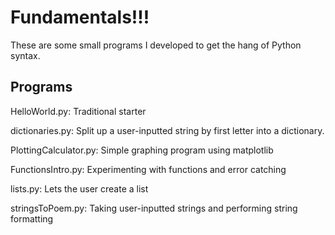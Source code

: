 # Fundamentals!!!
These are some small programs I developed to get the hang of Python syntax.

## Programs
HelloWorld.py: Traditional starter

dictionaries.py: Split up a user-inputted string by first letter into a dictionary.

PlottingCalculator.py: Simple graphing program using matplotlib

FunctionsIntro.py: Experimenting with functions and error catching

lists.py: Lets the user create a list

stringsToPoem.py: Taking user-inputted strings and performing string formatting
